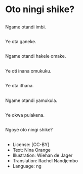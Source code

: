 # Oto ningi shike?

##
Ngame otandi imbi.

##
Ye ota ganeke.

##
Ngame otandi hakele omake.

##
Ye oti inana omukuku.

##
Ye ota ithana.

##
Ngame otandi yamukula.

##
Ye okwa pulakena.

##
Ngoye oto ningi shike?

##
* License: [CC-BY]
* Text: Nina Orange
* Illustration: Wiehan de Jager
* Translation: Rachel Nandjembo
* Language: ng
